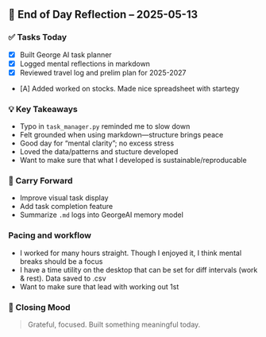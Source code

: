## 🌅 End of Day Reflection – 2025-05-13

### ✅ Tasks Today
- [x] Built George AI task planner
- [x] Logged mental reflections in markdown
- [X] Reviewed travel log and prelim plan for 2025-2027
- [A] Added worked on stocks. Made nice spreadsheet with startegy 
  

### 💡 Key Takeaways
- Typo in `task_manager.py` reminded me to slow down
- Felt grounded when using markdown—structure brings peace
- Good day for “mental clarity”; no excess stress
- Loved the data/patterns and stucture developed
- Want to make sure that what I developed is sustainable/reproducable

### 🔁 Carry Forward
- Improve visual task display
- Add task completion feature
- Summarize `.md` logs into GeorgeAI memory model

### Pacing and workflow
- I worked for many hours straight. Though I enjoyed it, I think mental breaks should be a focus
- I have a time utility on the desktop that can be set for diff intervals (work & rest). Data saved to .csv
- Want to make sure that lead with working out 1st
  
### 🧘 Closing Mood
> Grateful, focused. Built something meaningful today.
